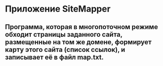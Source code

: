 # Приложение SiteMapper

## Программа, которая в многопоточном режиме обходит страницы заданного сайта, размещенные на том же домене, формирует карту этого сайта (список ссылок), и записывает её в файл map.txt.


